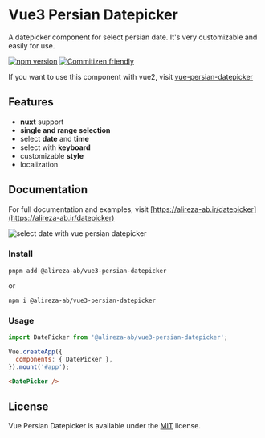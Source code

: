 # Vue3 Persian Datepicker

A datepicker component for select persian date.
It's very customizable and easily for use.

[![npm version](https://img.shields.io/npm/v/@alireza-ab/vue3-persian-datepicker)](https://www.npmjs.com/package/@alireza-ab/vue3-persian-datepicker)
[![Commitizen friendly](https://img.shields.io/badge/commitizen-friendly-brightgreen.svg)](http://commitizen.github.io/cz-cli/)

If you want to use this component with vue2, visit [vue-persian-datepicker](https://github.com/alireza-ab/vue-persian-datepicker)

## Features

- **nuxt** support
- **single and range selection**
- select **date** and **time**
- select with **keyboard**
- customizable **style**
- localization

## Documentation

For full documentation and examples, visit [https://alireza-ab.ir/datepicker](https://alireza-ab.ir/datepicker)

![select date with vue persian datepicker](https://alireza-ab.ir/images/GIFs/selectWithArrow.gif)

### Install

```shell
pnpm add @alireza-ab/vue3-persian-datepicker
```

or

```shell
npm i @alireza-ab/vue3-persian-datepicker
```

### Usage

```js
import DatePicker from '@alireza-ab/vue3-persian-datepicker';

Vue.createApp({
  components: { DatePicker },
}).mount('#app');
```

```html
<DatePicker />
```

## License

Vue Persian Datepicker is available under the [MIT](https://opensource.org/licenses/MIT) license.

